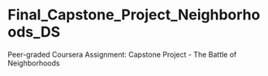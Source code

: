 # Final_Capstone_Project_Neighborhoods_DS
Peer-graded  Coursera Assignment: Capstone Project - The Battle of Neighborhoods
